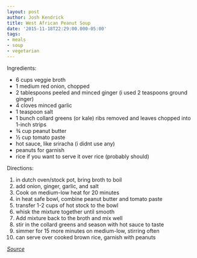 ```yaml
---
layout: post
author: Josh Kendrick
title: West African Peanut Soup
date: '2015-11-18T22:29:00.000-05:00'
tags:
- meals
- soup
- vegetarian
---
```


Ingredients:
* 6 cups veggie broth
* 1 medium red onion, chopped
* 2 tablespoons peeled and minced ginger (i used 2 teaspoons ground ginger)
* 4 cloves minced garlic
* 1 teaspoon salt
* 1 bunch collard greens (or kale) ribs removed and leaves chopped into 1-inch strips
* ¾ cup peanut butter
* ½ cup tomato paste
* hot sauce, like sriracha (i didnt use any)
* peanuts for garnish
* rice if you want to serve it over rice (probably should)

Directions:
1. in dutch oven/stock pot, bring broth to boil
2. add onion, ginger, garlic, and salt
3. Cook on medium-low heat for 20 minutes
4. in heat safe bowl, combine peanut butter and tomato paste
5. transfer 1-2 cups of hot stock to the bowl
6. whisk the mixture together until smooth
7. Add mixture back to the broth and mix well
8. stir in the collard greens and season with hot sauce to taste
9. simmer for 15 more minutes on medium-low, stirring often
10. can serve over cooked brown rice, garnish with peanuts

*[Source](http://cookieandkate.com/2013/west-african-peanut-soup/)*